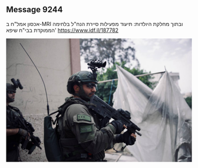 ## Message 9244

אכסון אמל"ח ב-MRI ובתוך מחלקת היולדות:
תיעוד מפעילות סיירת הנח"ל בלחימה הממוקדת בבי"ח שיפא'
https://www.idf.il/187782

![Photo](9244/9244_photo.jpg)
